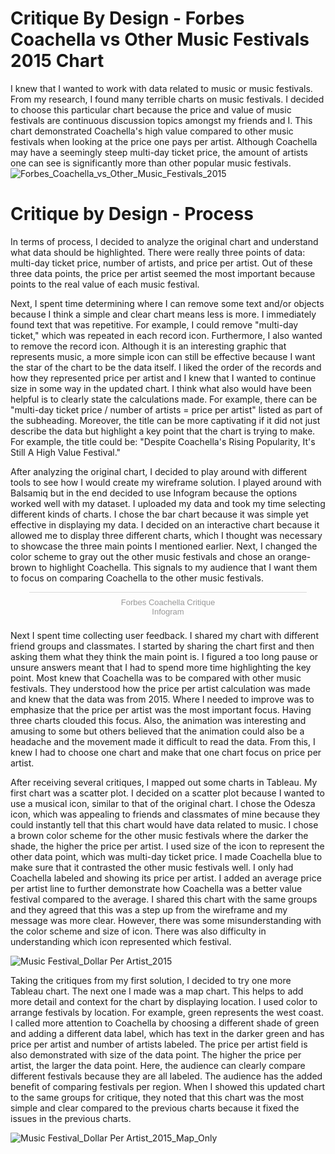 # Critique By Design - Forbes Coachella vs Other Music Festivals 2015 Chart
I knew that I wanted to work with data related to music or music festivals. From my research, I found many terrible charts on music festivals. I decided to choose this particular chart because the price and value of music festivals are continuous discussion topics amongst my friends and I. This chart demonstrated Coachella's high value compared to other music festivals when looking at the price one pays per artist. Although Coachella may have a seemingly steep multi-day ticket price, the amount of artists one can see is significantly more than other popular music festivals.
![Forbes_Coachella_vs_Other_Music_Festivals_2015](https://user-images.githubusercontent.com/59836288/73617812-82f84e00-45f0-11ea-9043-c2acb865631c.jpg)

# Critique by Design - Process
In terms of process, I decided to analyze the original chart and understand what data should be highlighted. There were really three points of data: multi-day ticket price, number of artists, and price per artist. Out of these three data points, the price per artist 
seemed the most important because points to the real value of each music festival.

Next, I spent time determining where I can remove some text and/or objects because I think a simple and clear chart means less is more. I immediately found text that was repetitive. For example, I could remove "multi-day ticket," which was repeated in each record icon. Furthermore, I also wanted to remove the record icon. Although it is an interesting graphic that represents music, a more simple icon can still be effective because I want the star of the chart to be the data itself. I liked the order of the records and how they represented price per artist and I knew that I wanted to continue size in some way in the updated chart. I think what also would have been helpful is to clearly state the calculations made. For example, there can be "multi-day ticket price / number of artists = price per artist" listed as part of the subheading. Moreover, the title can be more captivating if it did not just describe the data but highlight a key point that the chart is trying to make. For example, the title could be: "Despite Coachella's Rising Popularity, It's Still A High Value Festival."

After analyzing the original chart, I decided to play around with different tools to see how I would create my wireframe solution. I played around with Balsamiq but in the end decided to use Infogram because the options worked well with my dataset. I uploaded my data and took my time selecting different kinds of charts. I chose the bar chart because it was simple yet effective in displaying my data. I decided on an interactive chart because it allowed me to display three different charts, which I thought was necessary to showcase the three main points I mentioned earlier. Next, I changed the color scheme to gray out the other music festivals and chose an orange-brown to highlight Coachella. This signals to my audience that I want them to focus on comparing Coachella to the other music festivals. 

<div class="infogram-embed" data-id="52bdb560-245f-4b09-91e3-bf8dc5bafd44" data-type="interactive" data-title="Forbes Coachella Critique"></div><script>!function(e,i,n,s){var t="InfogramEmbeds",d=e.getElementsByTagName("script")[0];if(window[t]&&window[t].initialized)window[t].process&&window[t].process();else if(!e.getElementById(n)){var o=e.createElement("script");o.async=1,o.id=n,o.src="https://e.infogram.com/js/dist/embed-loader-min.js",d.parentNode.insertBefore(o,d)}}(document,0,"infogram-async");</script><div style="padding:8px 0;font-family:Arial!important;font-size:13px!important;line-height:15px!important;text-align:center;border-top:1px solid #dadada;margin:0 30px"><a href="https://infogram.com/52bdb560-245f-4b09-91e3-bf8dc5bafd44" style="color:#989898!important;text-decoration:none!important;" target="_blank">Forbes Coachella Critique</a><br><a href="https://infogram.com" style="color:#989898!important;text-decoration:none!important;" target="_blank" rel="nofollow">Infogram</a></div>

Next I spent time collecting user feedback. I shared my chart with different friend groups and classmates. I started by sharing the chart first and then asking them what they think the main point is. I figured a too long pause or unsure answers meant that I had to spend more time highlighting the key point. Most knew that Coachella was to be compared with other music festivals. They understood how the price per artist calculation was made and knew that the data was from 2015. Where I needed to improve was to emphasize that the price per artist was the most important focus. Having three charts clouded this focus. Also, the animation was interesting and amusing to some but others believed that the animation could also be a headache and the movement made it difficult to read the data. From this, I knew I had to choose one chart and make that one chart focus on price per artist.

After receiving several critiques, I mapped out some charts in Tableau. My first chart was a scatter plot. I decided on a scatter plot because I wanted to use a musical icon, similar to that of the original chart. I chose the Odesza icon, which was appealing to friends and classmates of mine because they could instantly tell that this chart would have data related to music. I chose a brown color scheme for the other music festivals where the darker the shade, the higher the price per artist. I used size of the icon to represent the other data point, which was multi-day ticket price. I made Coachella blue to make sure that it contrasted the other music festivals well. I only had Coachella labeled and showing its price per artist. I added an average price per artist line to further demonstrate how Coachella was a better value festival compared to the average. I shared this chart with the same groups and they agreed that this was a step up from the wireframe and my message was more clear. However, there was some misunderstanding with the color scheme and size of icon. There was also difficulty in understanding which icon represented which festival.

![Music Festival_Dollar Per Artist_2015](https://user-images.githubusercontent.com/59836288/73623427-eb542900-460a-11ea-95f1-4102947952a7.png)

Taking the critiques from my first solution, I decided to try one more Tableau chart. The next one I made was a map chart. This helps to add more detail and context for the chart by displaying location. I used color to arrange festivals by location. For example, green represents the west coast. I called more attention to Coachella by choosing a different shade of green and adding a different data label, which has text in the darker green and has price per artist and number of artists labeled. The price per artist field is also demonstrated with size of the data point. The higher the price per artist, the larger the data point. Here, the audience can clearly compare different festivals because they are all labeled. The audience has the added benefit of comparing festivals per region. When I showed this updated chart to the same groups for critique, they noted that this chart was the most simple and clear compared to the previous charts because it fixed the issues in the previous charts.

![Music Festival_Dollar Per Artist_2015_Map_Only](https://user-images.githubusercontent.com/59836288/73623462-02931680-460b-11ea-80e0-35cb64395861.png)
